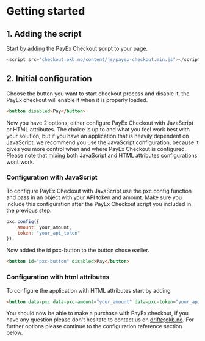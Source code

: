 # Getting started
## 1. Adding the script
Start by adding the PayEx Checkout script to your page.
```JavaScript
<script src="checkout.okb.no/content/js/payex-checkout.min.js"></script>
```

## 2. Initial configuration
Choose the button you want to start checkout process and disable it, the PayEx checkout will enable it when it is properly loaded.
```HTML
<button disabled>Pay</button>
```
Now you have 2 options; either configure PayEx Checkout with JavaScript or HTML attributes. The choice is up to and what you feel work best with your solution, but if you have an application that is heavily dependent on JavaScript, we recommend you use the JavaScript configuration, because it gives you more control when and where PayEx Checkout is configured. Please note that mixing both JavaScript and HTML attributes configurations wont work.

### Configuration with JavaScript
To configure PayEx Checkout with JavaScript use the pxc.config function and pass in an object with your API token and amount. Make sure you include this configuration after the PayEx Checkout script you included in the previous step.
```JavaScript
pxc.config({
    amount: your_amount,
    token: "your_api_token"
});
```
Now added the id pxc-button to the button chose earlier.
```HTML
<button id="pxc-button" disabled>Pay</button>
```
### Configuration with html attributes
To configure the application with HTML attributes start by adding
```HTML
<button data-pxc data-pxc-amount="your_amount" data-pxc-token="your_api_token">Pay</button>
```
You should now be able to make a purchase with PayEx checkout, if you have any question please don't hesitate to contact us on drift@okb.no. For further options please continue to the configuration reference section below.
